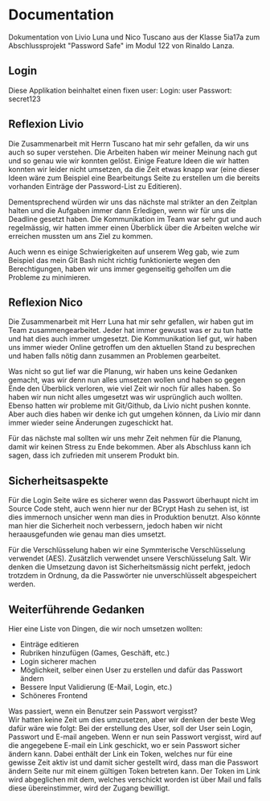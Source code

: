 # Documentation
Dokumentation von Livio Luna und Nico Tuscano aus der Klasse 5ia17a zum Abschlussprojekt "Password Safe"
im Modul 122 von Rinaldo Lanza.

## Login
Diese Applikation beinhaltet einen fixen user:
Login: user
Passwort: secret123

## Reflexion Livio
Die Zusammenarbeit mit Herrn Tuscano hat mir sehr gefallen, da wir uns auch so super verstehen. 
Die Arbeiten haben wir meiner Meinung nach gut und so genau wie wir konnten gelöst. 
Einige Feature Ideen die wir hatten konnten wir leider nicht umsetzen, da die Zeit etwas knapp war 
(eine dieser Ideen wäre zum Beispiel eine Bearbeitungs Seite zu erstellen um die bereits vorhanden Einträge der Password-List zu Editieren). 
 
Dementsprechend würden wir uns das nächste mal strikter an den Zeitplan halten und die Aufgaben immer dann Erledigen, 
wenn wir für uns die Deadline gesetzt haben. Die Kommunikation im Team war sehr gut und auch regelmässig, 
wir hatten immer einen Überblick über die Arbeiten welche wir erreichen mussten um ans Ziel zu kommen. 
 
Auch wenn es einige Schwierigkeiten auf unserem Weg gab, wie zum Beispiel das mein Git Bash nicht richtig funktionierte 
wegen den Berechtigungen, haben wir uns immer gegenseitig geholfen um die Probleme zu minimieren.

## Reflexion Nico
Die Zusammenarbeit mit Herr Luna hat mir sehr gefallen, wir haben gut im Team zusammengearbeitet.
Jeder hat immer gewusst was er zu tun hatte und hat dies auch immer umgesetzt. Die Kommunikation lief gut, 
wir haben uns immer wieder Online getroffen um den aktuellen Stand zu besprechen und haben falls nötig dann zusammen an Problemen gearbeitet. 
 
Was nicht so gut lief war die Planung, wir haben uns keine Gedanken gemacht, was wir denn nun alles umsetzen wollen
und haben so gegen Ende den Überblick verloren, wie viel Zeit wir noch für alles haben. So haben wir nun nicht alles umgesetzt
was wir usprünglich auch wollten.
Ebenso hatten wir probleme mit Git/Github, da Livio nicht pushen konnte. Aber auch dies haben wir denke ich
gut umgehen können, da Livio mir dann immer wieder seine Änderungen zugeschickt hat.
 
Für das nächste mal sollten wir uns mehr Zeit nehmen für die Planung, damit wir keinen Stress zu Ende bekommen.
Aber als Abschluss kann ich sagen, dass ich zufrieden mit unserem Produkt bin.

## Sicherheitsaspekte
Für die Login Seite wäre es sicherer wenn das Passwort überhaupt nicht im Source Code steht,
auch wenn hier nur der BCrypt Hash zu sehen ist, ist dies immernoch unsicher wenn man dies in Produktion benutzt.
Also könnte man hier die Sicherheit noch verbessern, jedoch haben wir nicht heraausgefunden wie genau man dies umsetzt.
 
Für die Verschlüsselung haben wir eine Symmterische Verschlüsselung verwendet (AES).
Zusätzlich verwendet unsere Verschlüsselung Salt.
Wir denken die Umsetzung davon ist Sicherheitsmässig nicht perfekt, jedoch trotzdem in Ordnung, da die Passwörter nie unverschlüsselt abgespeichert werden. 

## Weiterführende Gedanken
Hier eine Liste von Dingen, die wir noch umsetzen wollten:
* Einträge editieren
* Rubriken hinzufügen (Games, Geschäft, etc.)
* Login sicherer machen
* Möglichkeit, selber einen User zu erstellen und dafür das Passwort ändern
* Bessere Input Validierung (E-Mail, Login, etc.)
* Schöneres Frontend
 
Was passiert, wenn ein Benutzer sein Passwort vergisst?  
Wir hatten keine Zeit um dies umzusetzen, aber wir denken der beste Weg dafür wäre wie folgt:
Bei der erstellung des User, soll der User sein Login, Passwort und E-mail angeben.
Wenn er nun sein Passwort vergisst, wird auf die angegebene E-mail ein Link geschickt, wo er sein Passwort sicher ändern kann.
Dabei enthält der Link ein Token, welches nur für eine gewisse Zeit aktiv ist und damit sicher gestellt wird,
dass man die Passwort ändern Seite nur mit einem gültigen Token betreten kann. Der Token im Link wird
abgeglichen mit dem, welches verschickt worden ist über Mail und falls diese übereinstimmer, wird der Zugang bewilligt.
